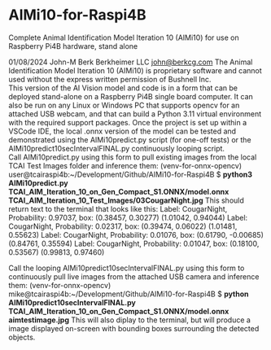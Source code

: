 # AIMi10-for-Raspi4B
Complete Animal Identification Model Iteration 10 (AIMi10) for use on Raspberry Pi4B hardware, stand alone

01/08/2024 John-M Berk     Berkheimer LLC   john@berkcg.com
The Animal Identification Model Iteration 10 (AIMi10) is proprietary software and cannot used without the express written permission of Bushnell Inc.  
This version of the AI Vision model and code is in a form that can be deployed stand-alone on a Raspberry Pi4B single board computer.  It can also
be run on any Linux or Windows PC that supports opencv for an attached USB webcam, and that can build a Python 3.11 virtual environment with the
required support packages.  Once the project is set up within a VSCode IDE, the local .onnx version of the model can be tested and demonstrated
using the AIMi10predict.py script (for one-off tests) or the AIMi10predict10secIntervalFINAL.py continuously looping script.  
Call AIMi10predict.py using this form to pull existing images from the local TCAI Test Images folder and inference them: 
(venv-for-onnx-opencv) user@tcairaspi4b:~/Development/Github/AIMi10-for-Raspi4B $ **python3 AIMi10predict.py TCAI_AIM_Iteration_10_on_Gen_Compact_S1.ONNX/model.onnx TCAI_AIM_Iteration_10_Test_Images/03CougarNight.jpg**<Enter> 
This should return text to the terminal that looks like this:
Label: CougarNight, Probability: 0.97037, box: (0.38457, 0.30277) (1.01042, 0.94044)
Label: CougarNight, Probability: 0.02317, box: (0.39474, 0.06022) (1.01481, 0.55623)
Label: CougarNight, Probability: 0.01076, box: (0.61790, -0.00685) (0.84761, 0.35594)
Label: CougarNight, Probability: 0.01047, box: (0.18100, 0.53567) (0.99813, 0.97460)

Call the looping AIMi10predict10secIntervalFINAL.py using this form to continuously pull live images from the attached USB camera and inference them:
(venv-for-onnx-opencv) mike@tcairaspi4b:~/Development/Github/AIMi10-for-Raspi4B $ **python AIMi10predict10secIntervalFINAL.py TCAI_AIM_Iteration_10_on_Gen_Compact_S1.ONNX/model.onnx aimtestimage.jpg**<Enter>
This will also diplay to the terminal, but will produce a image displayed on-screen with bounding boxes surrounding the detected objects.



